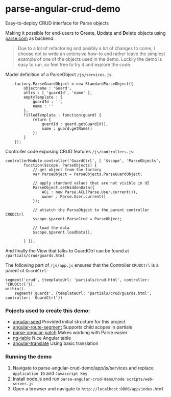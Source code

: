 parse-angular-crud-demo
=======================

Easy-to-deploy CRUD interface for Parse objects

Making it possible for end-users to **Cr**eate, **U**pdate and **D**elete objects using [parse.com](www.parse.com) as backend.

> Due to a lot of refactoring and posibly a lot of changes to come, I choose not to write an extensive how-to and rather leave the simplest example of one of the objects used in the demo. Luckily the demo is easy to run, so feel free to try it and explore the code.

Model definition of a ParseObject `/js/services.js`:

		factory.ParseGuardObject = new StandardParseObject({
			objectname : 'Guard',
			attrs : [ 'guardId', 'name' ],
			emptyTemplate : {
				guardId : '',
				name : ''
			},
			filledTemplate : function(guard) {
				return {
					guardId : guard.getGuardId(),
					name : guard.getName()
				};
			}
		});
            
Controller code exposing CRUD features `/js/controllers.js`:

	controllerModule.controller('GuardCtrl', [ '$scope', 'ParseObjects',
			function($scope, ParseObjects) {
				// get object from the factory
				var ParseObject = ParseObjects.ParseGuardObject;
	
				// apply standard values that are not visible in UI
				ParseObject.setHiddenData({
					ACL : new Parse.ACL(Parse.User.current()),
					owner : Parse.User.current()
				});
	
				// attatch the ParseObject to the parent controller CRUDCtrl
				$scope.$parent.ParseCrud = ParseObject;
				
				// load the data
				$scope.$parent.loadData();
	
			} ]);
            
And finally the View that talks to GuardCtrl can be found at `/partials/crud/guards.html`

The following part of `/js/app.js` ensures that the Controller `CRUDCtrl` is a parent of `GuardCtrl`:

	segment('crud', {templateUrl: 'partials/crud.html', controller: 'CRUDCtrl'}).
    within().
		segment('guards', {templateUrl: 'partials/crud/guards.html', controller: 'GuardCtrl'})

### Pojects used to create this demo:

- [angular-seed](https://github.com/angular/angular-seed) Provided initial structure for this project
- [angular-route-segment](https://github.com/artch/angular-route-segment) Supports child scopes in partials 
- [parse-angular-patch](https://github.com/brandid/parse-angular-patch) Makes working with Parse easier
- [ng-table](https://github.com/esvit/ng-table) Nice Angular table
- [angular-translate](https://github.com/angular-translate/angular-translate) Using basic translation

### Running the demo

1. Navigate to parse-angular-crud-demo/app/js/services and replace `Application ID` and `Javascript Key`
2. Install node.js and run `parse-angular-crud-demo/node scripts/web-server.js`
3. Open a browser and navigate to `http://localhost:8000/app/index.html`